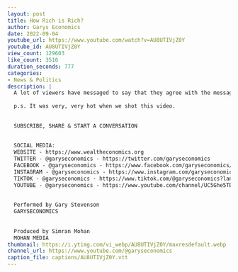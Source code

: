 ```yaml
---
layout: post
title: How Rich is Rich?
author: Garys Economics
date: 2022-09-04
youtube_url: https://www.youtube.com/watch?v=AU8UTIVjZ0Y
youtube_id: AU8UTIVjZ0Y
view_count: 129603
like_count: 3516
duration_seconds: 777
categories:
- News & Politics
description: |
  A lot of viewers have messaged to say that they agree with the message, but worry that Gary is suggesting taxing them more, so Gary takes a moment out to explain the the difference between Rich & Super Rich.
  
  p.s. It was very, very hot when we shot this video.
  
  
  SUBSCRIBE, SHARE & START A CONVERSATION
  
  
  SOCIAL MEDIA:
  WEBSITE - https://www.wealtheconomics.org
  TWITTER - @garyseconomics - https://twitter.com/garyseconomics
  FACEBOOK - @garyseconomics - https://www.facebook.com/garyseconomics/
  INSTAGRAM - @garyseconomics - https://www.instagram.com/garyseconomics/
  TIKTOK - @garyseconomics - https://www.tiktok.com/@garyseconomics?lang=en
  YOUTUBE - @garyseconomics - https://www.youtube.com/channel/UC5Ghe5TBQGYIOANuiNW4hDQ
  
  
  Performed by Gary Stevenson
  GARYSECONOMICS
  
  
  Produced by Simran Mohan
  MOHAN MEDIA
thumbnail: https://i.ytimg.com/vi_webp/AU8UTIVjZ0Y/maxresdefault.webp
channel_url: https://www.youtube.com/@garyseconomics
caption_file: captions/AU8UTIVjZ0Y.vtt
---
```

